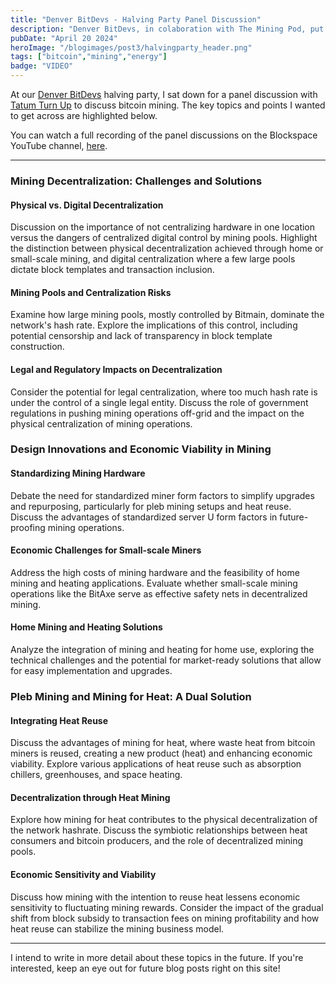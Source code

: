 ```yaml
---
title: "Denver BitDevs - Halving Party Panel Discussion"
description: "Denver BitDevs, in colaboration with The Mining Pod, put together a sponsored bitcoin halving party for the local Rocky Mountain bitcoin community."
pubDate: "April 20 2024"
heroImage: "/blogimages/post3/halvingparty_header.png"
tags: ["bitcoin","mining","energy"]
badge: "VIDEO"
---
```


At our <a href="https://twitter.com/DenverBitDevs" target="_blank">Denver BitDevs</a> halving party, I sat down for a panel discussion with <a href="https://twitter.com/tatumturnup" target="_blank">Tatum Turn Up</a> to discuss bitcoin mining. The key topics and points I wanted to get across are highlighted below.

You can watch a full recording of the panel discussions on the Blockspace YouTube channel, <a href="https://www.youtube.com/live/4shWzv4x_Gw?si=w1snilCED9OP0WIQ&t=4671" target="_blank">here</a>.

---

### Mining Decentralization: Challenges and Solutions

#### Physical vs. Digital Decentralization

Discussion on the importance of not centralizing hardware in one location versus the dangers of centralized digital control by mining pools. Highlight the distinction between physical decentralization achieved through home or small-scale mining, and digital centralization where a few large pools dictate block templates and transaction inclusion.

#### Mining Pools and Centralization Risks

Examine how large mining pools, mostly controlled by Bitmain, dominate the network's hash rate. Explore the implications of this control, including potential censorship and lack of transparency in block template construction.

#### Legal and Regulatory Impacts on Decentralization

Consider the potential for legal centralization, where too much hash rate is under the control of a single legal entity. Discuss the role of government regulations in pushing mining operations off-grid and the impact on the physical centralization of mining operations.

### Design Innovations and Economic Viability in Mining

#### Standardizing Mining Hardware

Debate the need for standardized miner form factors to simplify upgrades and repurposing, particularly for pleb mining setups and heat reuse. Discuss the advantages of standardized server U form factors in future-proofing mining operations.

#### Economic Challenges for Small-scale Miners

Address the high costs of mining hardware and the feasibility of home mining and heating applications. Evaluate whether small-scale mining operations like the BitAxe serve as effective safety nets in decentralized mining.

#### Home Mining and Heating Solutions

Analyze the integration of mining and heating for home use, exploring the technical challenges and the potential for market-ready solutions that allow for easy implementation and upgrades.

### Pleb Mining and Mining for Heat: A Dual Solution

#### Integrating Heat Reuse

Discuss the advantages of mining for heat, where waste heat from bitcoin miners is reused, creating a new product (heat) and enhancing economic viability. Explore various applications of heat reuse such as absorption chillers, greenhouses, and space heating.

#### Decentralization through Heat Mining

Explore how mining for heat contributes to the physical decentralization of the network hashrate. Discuss the symbiotic relationships between heat consumers and bitcoin producers, and the role of decentralized mining pools.

#### Economic Sensitivity and Viability

Discuss how mining with the intention to reuse heat lessens economic sensitivity to fluctuating mining rewards. Consider the impact of the gradual shift from block subsidy to transaction fees on mining profitability and how heat reuse can stabilize the mining business model.

---

I intend to write in more detail about these topics in the future. If you're interested, keep an eye out for future blog posts right on this site!
